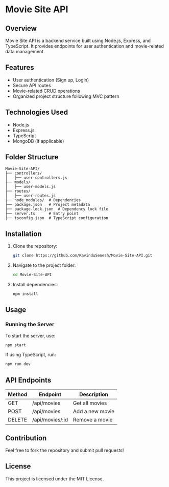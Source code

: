 # Movie Site API

## Overview
Movie Site API is a backend service built using Node.js, Express, and TypeScript. It provides endpoints for user authentication and movie-related data management.

## Features
- User authentication (Sign up, Login)
- Secure API routes
- Movie-related CRUD operations
- Organized project structure following MVC pattern

## Technologies Used
- Node.js
- Express.js
- TypeScript
- MongoDB (if applicable)

## Folder Structure
```
Movie-Site-API/
├── controllers/
│   ├── user-controllers.js
├── models/
│   ├── user-models.js
├── routes/
│   ├── user-routes.js
├── node_modules/  # Dependencies
├── package.json   # Project metadata
├── package-lock.json  # Dependency lock file
├── server.ts      # Entry point
├── tsconfig.json  # TypeScript configuration
```

## Installation
1. Clone the repository:
   ```sh
   git clone https://github.com/KavinduSenesh/Movie-Site-API.git
   ```
2. Navigate to the project folder:
   ```sh
   cd Movie-Site-API
   ```
3. Install dependencies:
   ```sh
   npm install
   ```

## Usage
### Running the Server
To start the server, use:
```sh
npm start
```

If using TypeScript, run:
```sh
npm run dev
```

## API Endpoints
| Method | Endpoint        | Description             |
|--------|----------------|-------------------------|
| GET    | /api/movies       | Get all movies        |
| POST   | /api/movies       | Add a new movie       |
| DELETE | /api/movies/:id   | Remove a movie        |

## Contribution
Feel free to fork the repository and submit pull requests!

## License
This project is licensed under the MIT License.

